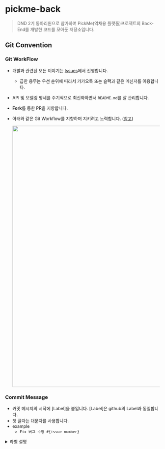 # pickme-back
> DND 2기 동아리원으로 참가하여 PickMe(역채용 플랫폼)프로젝트의 Back-End를 개발한 코드를 모아둔 저장소입니다.

## Git Convention

### Git WorkFlow
* 개발과 관련된 모든 이야기는 [Issues](https://github.com/DND-PickMe/pickme-back/issues)에서 진행합니다.

    * 급한 용무는 우선 순위에 따라서 카카오톡 또는 슬랙과 같은 메신저를 이용합니다.

* API 및 모델링 명세를 주기적으로 최신화하면서 `README.md`를 잘 관리합니다.

* **Fork**를 통한 PR을 지향합니다.

* 아래와 같은 Git Workflow를 지향하며 지키려고 노력합니다. ([참고](https://nvie.com/posts/a-successful-git-branching-model/?))

    <img width=750, height=850, src="https://camo.githubusercontent.com/7f2539ff6001fe7700853313e7cdb7fd4602e16a/68747470733a2f2f6e7669652e636f6d2f696d672f6769742d6d6f64656c4032782e706e67">

### Commit Message
- 커밋 메시지의 시작에 [Label]을 붙입니다. [Label]은 github의 Label과 동일합니다.
- 첫 글자는 대문자를 사용합니다.
- example
  - `Fix 버그 수정 #{issue number}`

<details>
<summary>라벨 설명</summary>
<ul>
  <li> Fix : 버그를 고쳤을 때 </li>
  <li> Convention : 코드 포맷팅 </li>
  <li> Docs : README 등의 문서화 </li>
  <li> Refactoring : 코드 리팩토링 </li>
  <li> Add : 기능 추가 </li>
  <li> Question : 질문 </li>
  <li> Test : 테스트 코드 추가 </li>
</ul>
</details>
